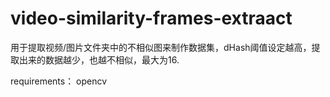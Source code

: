# video-similarity-frames-extraact
用于提取视频/图片文件夹中的不相似图来制作数据集，dHash阈值设定越高，提取出来的数据越少，也越不相似，最大为16.

requirements：
opencv
